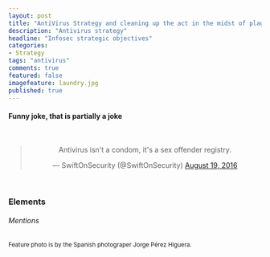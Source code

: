 ```yaml
---
layout: post
title: "AntiVirus Strategy and cleaning up the act in the midst of plague"
description: "Antivirus strategy"
headline: "Infosec strategic objectives"
categories: 
- Strategy 
tags: "antivirus"
comments: true
featured: false
imagefeature: laundry.jpg
published: true 
---
```


#### Funny joke, that is partially a joke 

<center>
<br>
<blockquote class="twitter-tweet" data-lang="en"><p lang="en" dir="ltr">Antivirus isn&#39;t a condom, it&#39;s a sex offender registry.</p>&mdash; SwiftOnSecurity (@SwiftOnSecurity) <a href="https://twitter.com/SwiftOnSecurity/status/766464627987259392">August 19, 2016</a></blockquote>
<script async src="//platform.twitter.com/widgets.js" charset="utf-8"></script>
<br>
</center>


### Elements

###### Mentions
<small>Feature photo is by the Spanish photograper Jorge Pérez Higuera. </small>